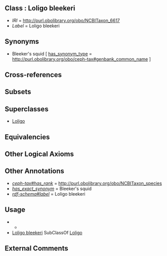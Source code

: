 
## Class : Loligo bleekeri

 * *IRI* = http://purl.obolibrary.org/obo/NCBITaxon_6617
 * *Label* = Loligo bleekeri

## Synonyms

 * Bleeker's squid [ [has_synonym_type](../../pe/oboInOwl#hasSynonymType.md) = http://purl.obolibrary.org/obo/ceph-tax#genbank_common_name ]

## Cross-references


## Subsets


## Superclasses

 * [Loligo](../../NCBITaxon/16/NCBITaxon_6616.md)

## Equivalencies


## Other Logical Axioms


## Other Annotations

 * *[ceph-tax#has_rank](../../ceph-tax#has/nk/ceph-tax#has_rank.md)* = http://purl.obolibrary.org/obo/NCBITaxon_species
 * *[has_exact_synonym](../../ym/oboInOwl#hasExactSynonym.md)* = Bleeker's squid
 * *[rdf-schema#label](../../el/rdf-schema#label.md)* = Loligo bleekeri

## Usage

 * -
 * [Loligo bleekeri](../../NCBITaxon/17/NCBITaxon_6617.md) SubClassOf [Loligo](../../NCBITaxon/16/NCBITaxon_6616.md)

## External Comments

